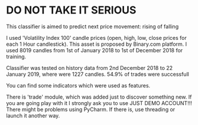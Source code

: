 # DO NOT TAKE IT SERIOUS

This classifier is aimed to predict next price movement: rising of falling

I used 'Volatility Index 100' candle prices (open, high, low, close prices for each 1 Hour candlestick).
This asset is proposed by Binary.com platform.
I used 8019 candles from 1st of January 2018 to 1st of December 2018 for training.

Classifier was tested on history data from 2nd December 2018 to 22 January 2019, where were 1227 candles.
54.9% of trades were successfull

You can find some indicators which were used as features.

There is 'trade' module, which was added just to discover something new. 
If you are going play with it I strongly ask you to use JUST DEMO ACCOUNT!!!
There might be problems using PyCharm. If there is, use threading or launch it another way.
